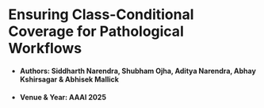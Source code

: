 # Ensuring Class-Conditional Coverage for Pathological Workflows

- #### Authors: Siddharth Narendra, Shubham Ojha, Aditya Narendra, Abhay Kshirsagar & Abhisek Mallick
- #### Venue & Year: AAAI 2025





